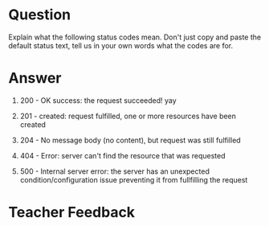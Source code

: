 # Question
Explain what the following status codes mean. Don't just copy and paste the default status text, tell us in your own words what the codes are for.

# Answer

1. 200 - OK success: the request succeeded! yay

2. 201 - created: request fulfilled, one or more resources have been created

3. 204 - No message body (no content), but request was still fulfilled

4. 404 - Error: server can't find the resource that was requested

5. 500 - Internal server error: the server has an unexpected condition/configuration issue preventing it from fullfilling the request

# Teacher Feedback